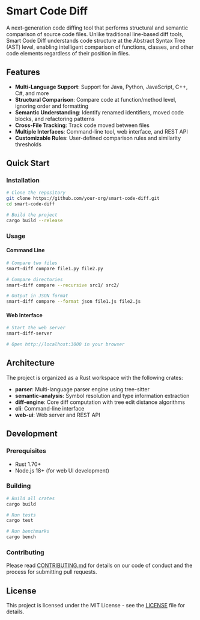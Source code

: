 # Smart Code Diff

A next-generation code diffing tool that performs structural and semantic comparison of source code files. Unlike traditional line-based diff tools, Smart Code Diff understands code structure at the Abstract Syntax Tree (AST) level, enabling intelligent comparison of functions, classes, and other code elements regardless of their position in files.

## Features

- **Multi-Language Support**: Support for Java, Python, JavaScript, C++, C#, and more
- **Structural Comparison**: Compare code at function/method level, ignoring order and formatting
- **Semantic Understanding**: Identify renamed identifiers, moved code blocks, and refactoring patterns
- **Cross-File Tracking**: Track code moved between files
- **Multiple Interfaces**: Command-line tool, web interface, and REST API
- **Customizable Rules**: User-defined comparison rules and similarity thresholds

## Quick Start

### Installation

```bash
# Clone the repository
git clone https://github.com/your-org/smart-code-diff.git
cd smart-code-diff

# Build the project
cargo build --release
```

### Usage

#### Command Line

```bash
# Compare two files
smart-diff compare file1.py file2.py

# Compare directories
smart-diff compare --recursive src1/ src2/

# Output in JSON format
smart-diff compare --format json file1.js file2.js
```

#### Web Interface

```bash
# Start the web server
smart-diff-server

# Open http://localhost:3000 in your browser
```

## Architecture

The project is organized as a Rust workspace with the following crates:

- **parser**: Multi-language parser engine using tree-sitter
- **semantic-analysis**: Symbol resolution and type information extraction
- **diff-engine**: Core diff computation with tree edit distance algorithms
- **cli**: Command-line interface
- **web-ui**: Web server and REST API

## Development

### Prerequisites

- Rust 1.70+
- Node.js 18+ (for web UI development)

### Building

```bash
# Build all crates
cargo build

# Run tests
cargo test

# Run benchmarks
cargo bench
```

### Contributing

Please read [CONTRIBUTING.md](CONTRIBUTING.md) for details on our code of conduct and the process for submitting pull requests.

## License

This project is licensed under the MIT License - see the [LICENSE](LICENSE) file for details.
